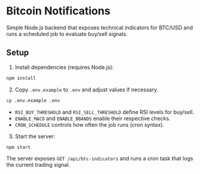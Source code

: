 # Bitcoin Notifications

Simple Node.js backend that exposes technical indicators for BTC/USD and runs a scheduled job to evaluate buy/sell signals.

## Setup

1. Install dependencies (requires Node.js):

```bash
npm install
```

2. Copy `.env.example` to `.env` and adjust values if necessary.

```bash
cp .env.example .env
```

- `RSI_BUY_THRESHOLD` and `RSI_SELL_THRESHOLD` define RSI levels for buy/sell.
- `ENABLE_MACD` and `ENABLE_BBANDS` enable their respective checks.
- `CRON_SCHEDULE` controls how often the job runs (cron syntax).

3. Start the server:

```bash
npm start
```

The server exposes `GET /api/btc-indicators` and runs a cron task that logs the current trading signal.
